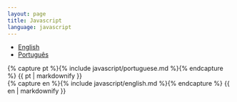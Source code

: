 ```yaml
---
layout: page
title: Javascript
language: javascript
---
```


<div class="container main-content">
    <div class="row">
        <div class="span3">
            <ul class="unstyled" id="languages-nav" data-spy="affix">
                <li><a href="#english">English</a></li>
                <li><a href="#portuguese">Português</a></li>
            </ul>
        </div>
        <div class="span9">
            <div class="tab-content">
                <div class="tab-pane" id="portuguese">
                {% capture pt %}{% include javascript/portuguese.md %}{% endcapture %}
                {{ pt | markdownify }}
                </div>
                <div class="tab-pane" id="english">
                {% capture en %}{% include javascript/english.md %}{% endcapture %}
                {{ en | markdownify }}
                </div>
            </div>
        </div>
    </div>
</div>
